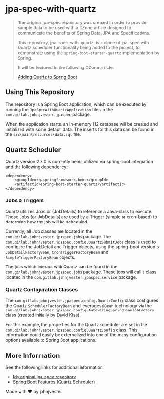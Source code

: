 # jpa-spec-with-quartz

> The original jpa-spec repository was created in order to provide sample data to be
> used with a DZone article designed to communicate the benefits of Spring Data, 
> JPA and Specifications. 
> 
> This repository, jpa-spec-with-quartz, is a clone of jpa-spec with Quartz scheduler 
> functionality being added to the project, to demonstrate using the `spring-boot-starter-quartz` 
> implementation by Spring. 
> 
> It will be featured in the following DZone article:
> 
> [Adding Quartz to Spring Boot](https://dzone.com/articles/adding-quartz-to-spring-boot)

## Using This Repository

The repository is a Spring Boot application, which can be executed by running the `JpaSpecWithQuartzApplication` files in the `com.gitlab.johnjvester.jpaspec` package.  

When the application starts, an in-memory H2 database will be created and initialized with some default data.  The inserts for this data can be found in the `src\main\resources\data.sql` file.

## Quartz Scheduler

Quartz version 2.3.0 is currently being utilized via spring-boot integration and the following dependency:
```
<dependency>
    <groupId>org.springframework.boot</groupId>
    <artifactId>spring-boot-starter-quartz</artifactId>
</dependency>
```

### Jobs & Triggers

Quartz utilizes Jobs or (JobDetails) to reference a Java-class to execute.  Those Jobs (or JobDetails) are used by a Trigger (simple or cron-based) to determine how the job will be scheduled.

Currently, all Job classes are located in the `com.gitlab.johnjvester.jpaspec.jobs` package.  The `com.gitlab.johnjvester.jpaspec.config.QuartzSubmitJobs` class is used to configure the JobDetail and Trigger objects, 
using the spring-boot version's `JobDetailFactoryBean`, `CronTriggerFactoryBean` and `SimpleTriggerFactoryBean` objects.

The jobs which interact with Quartz can be found in the `com.gitlab.johnjvester.jpaspec.jobs` package.  These jobs will call a class located in the `com.gitlab.johnjvester.jpaspec.service` package. 

### Quartz Configuration Classes

The `com.gitlab.johnjvester.jpaspec.config.QuartzConfig` class configures the Quartz `SchedulerFactoryBean` and leverages `@Bean` technology via the `com.gitlab.johnjvester.jpaspec.config.AutowiringSpringBeanJobFactory` class (created initially by [David Kiss](https://github.com/davidkiss)).

For this example, the properties for the Quartz scheduler are set in the `com.gitlab.johnjvester.jpaspec.config.QuartzConfig` class.  This information could easily be externalized into one of the many configuration options available to Spring Boot applications.

## More Information

See the following links for additional information:

* [My original jpa-spec repository](https://gitlab.com/johnjvester/jpa-spec)
* [Spring Boot Features (Quartz Scheduler)](https://docs.spring.io/spring-boot/docs/current/reference/html/boot-features-quartz.html)

Made with ♥ by johnjvester.